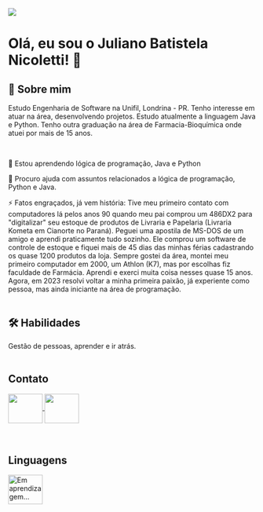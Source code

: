 


<img src="https://github-readme-stats.vercel.app/api?username=julianonicoletti&theme=gruvbox&show_icons=true">


# Olá, eu sou o Juliano Batistela Nicoletti! 👋


## 🚀 Sobre mim
Estudo Engenharia de Software na Unifil, Londrina - PR. Tenho interesse em atuar na área, desenvolvendo projetos.
Estudo atualmente a linguagem Java e Python.
Tenho outra graduação na área de Farmacia-Bioquímica onde atuei por mais de 15 anos.

<br>

🧠 Estou aprendendo lógica de programação, Java e Python

🤔 Procuro ajuda com assuntos relacionados a lógica de programação, Python e Java.

⚡️ Fatos engraçados, já vem história:
Tive meu primeiro contato com computadores lá pelos anos 90 quando meu pai comprou um 486DX2 para "digitalizar" seu estoque de produtos de Livraria e Papelaria (Livraria Kometa em Cianorte no Paraná). Peguei uma apostila de MS-DOS de um amigo e aprendi praticamente tudo sozinho. Ele comprou um software de controle de estoque e fiquei mais de 45 dias das minhas férias cadastrando os quase 1200 produtos da loja. Sempre gostei da área, montei meu primeiro computador em 2000, um Athlon (K7), mas por escolhas fiz faculdade de Farmácia. Aprendi e exerci muita coisa nesses quase 15 anos. Agora, em 2023 resolvi voltar a minha primeira paixão, já experiente como pessoa, mas ainda iniciante na área de programação.
<br>
<br>

## 🛠 Habilidades
Gestão de pessoas, aprender e ir atrás.
<br>
<br>
## Contato
<a href="https://www.linkedin.com/in/juliano-nicoletti-06549359/">
<div>
    <img src="https://cdn.jsdelivr.net/gh/devicons/devicon/icons/linkedin/linkedin-original.svg" align="center" height="60"width="70">
<a href="https://www.facebook.com/juliano.nicoletti">
    <img src="https://cdn.jsdelivr.net/gh/devicons/devicon/icons/facebook/facebook-original.svg" align="center" height="60"width="70">
</div>
</a>
<br>
<br>

## Linguagens
<div>
    <img src="https://cdn.jsdelivr.net/gh/devicons/devicon/icons/python/python-original.svg" align="center" height="60"width="70" title="Em aprendizagem..."/>
    <img src="https://cdn.jsdelivr.net/gh/devicons/devicon/icons/java/java-original.svg" align="center" height="60"width="70" title="Em aprendizagem.../>     
    
</div>




